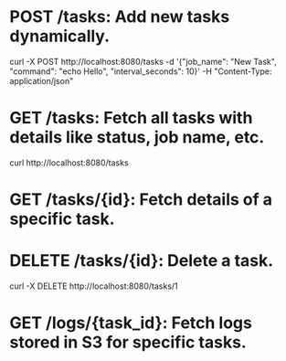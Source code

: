 # POST /tasks: Add new tasks dynamically.

curl -X POST http://localhost:8080/tasks -d '{"job_name": "New Task", "command": "echo Hello", "interval_seconds": 10}' -H "Content-Type: application/json"

# GET /tasks: Fetch all tasks with details like status, job name, etc.

curl http://localhost:8080/tasks


# GET /tasks/{id}: Fetch details of a specific task.



# DELETE /tasks/{id}: Delete a task.

curl -X DELETE http://localhost:8080/tasks/1


# GET /logs/{task_id}: Fetch logs stored in S3 for specific tasks.